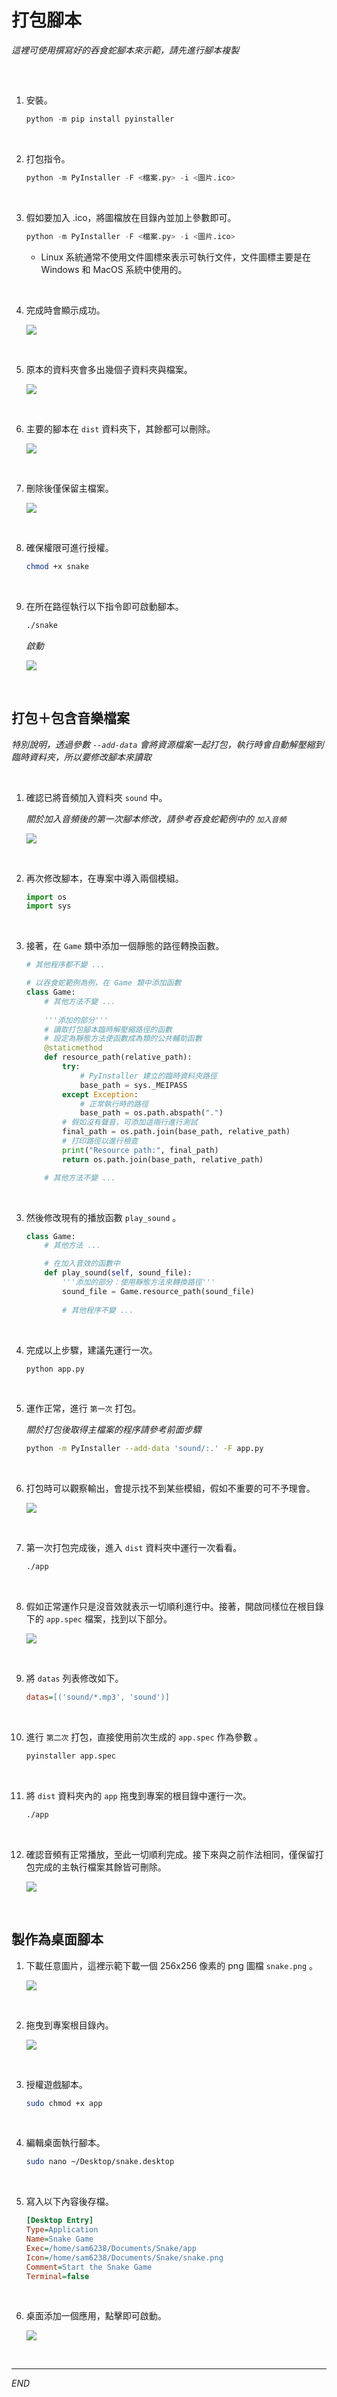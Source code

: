 # 打包腳本

_這裡可使用撰寫好的吞食蛇腳本來示範，請先進行腳本複製_

<br>

##
1. 安裝。

    ```python
    python -m pip install pyinstaller
    ```

<br>

2. 打包指令。 

    ```python
    python -m PyInstaller -F <檔案.py> -i <圖片.ico>
    ```

<br>

3. 假如要加入 .ico，將圖檔放在目錄內並加上參數即可。

    ```python
    python -m PyInstaller -F <檔案.py> -i <圖片.ico>
    ```
    - Linux 系統通常不使用文件圖標來表示可執行文件，文件圖標主要是在Windows 和 MacOS 系統中使用的。


<br>

4. 完成時會顯示成功。

    ![](images/img_15.png)

<br>

5. 原本的資料夾會多出幾個子資料夾與檔案。

    ![](images/img_16.png)

<br>

6. 主要的腳本在 `dist` 資料夾下，其餘都可以刪除。

    ![](images/img_17.png)

<br>

7. 刪除後僅保留主檔案。

    ![](images/img_18.png)

<br>

8. 確保權限可進行授權。

    ```bash
    chmod +x snake
    ```

<br>

9. 在所在路徑執行以下指令即可啟動腳本。

    ```bash
    ./snake
    ```

    _啟動_
    
    ![](images/img_19.png)


<br>

## 打包＋包含音樂檔案

_特別說明，透過參數 `--add-data` 會將資源檔案一起打包，執行時會自動解壓縮到臨時資料夾，所以要修改腳本來讀取_

<br>

1. 確認已將音頻加入資料夾 `sound` 中。

    _關於加入音頻後的第一次腳本修改，請參考吞食蛇範例中的 `加入音頻`_

    ![](images/img_21.png)

<br>

2. 再次修改腳本，在專案中導入兩個模組。

    ```python
    import os
    import sys
    ```

<br>

3. 接著，在 `Game` 類中添加一個靜態的路徑轉換函數。
    
    ```python
    # 其他程序都不變 ...

    # 以吞食蛇範例為例，在 Game 類中添加函數
    class Game:
        # 其他方法不變 ...
        
        '''添加的部分'''
        # 讀取打包腳本臨時解壓縮路徑的函數
        # 設定為靜態方法使函數成為類的公共輔助函數
        @staticmethod
        def resource_path(relative_path):
            try:
                # PyInstaller 建立的臨時資料夾路徑
                base_path = sys._MEIPASS
            except Exception:
                # 正常執行時的路徑
                base_path = os.path.abspath(".")
            # 假如沒有聲音，可添加這兩行進行測試
            final_path = os.path.join(base_path, relative_path)
            # 打印路徑以進行檢查
            print("Resource path:", final_path)  
            return os.path.join(base_path, relative_path)

        # 其他方法不變 ...
    ```


<br>

3. 然後修改現有的播放函數 `play_sound` 。

    ```python
    class Game:
        # 其他方法 ...

        # 在加入音效的函數中
        def play_sound(self, sound_file):
            '''添加的部分：使用靜態方法來轉換路徑'''
            sound_file = Game.resource_path(sound_file)
            
            # 其他程序不變 ...
    ```

<br>

4. 完成以上步驟，建議先運行一次。

    ```bash
    python app.py
    ```

<br>

5. 運作正常，進行 `第一次` 打包。
    
    _關於打包後取得主檔案的程序請參考前面步驟_
    
    ```bash
    python -m PyInstaller --add-data 'sound/:.' -F app.py
    ```

<br>

6. 打包時可以觀察輸出，會提示找不到某些模組，假如不重要的可不予理會。

    ![](images/img_22.png)

<br>

7. 第一次打包完成後，進入 `dist` 資料夾中運行一次看看。

    ```bash
    ./app
    ```

<br>

8. 假如正常運作只是沒音效就表示一切順利進行中。接著，開啟同樣位在根目錄下的 `app.spec` 檔案，找到以下部分。

    ![](images/img_24.png)

<br>

9. 將 `datas` 列表修改如下。

    ```ini
    datas=[('sound/*.mp3', 'sound')]
    ```

<br>

10. 進行 `第二次` 打包，直接使用前次生成的 `app.spec` 作為參數 。

    ```bash
    pyinstaller app.spec
    ```

<br>

11. 將 `dist` 資料夾內的 `app` 拖曳到專案的根目錄中運行一次。

    ```bash
    ./app
    ```

<br>

12. 確認音頻有正常播放，至此一切順利完成。接下來與之前作法相同，僅保留打包完成的主執行檔案其餘皆可刪除。

    ![](images/img_23.png)

<br>

## 製作為桌面腳本

1. 下載任意圖片，這裡示範下載一個 256x256 像素的 png 圖檔 `snake.png` 。

    ![](images/img_25.png)


<br>

2. 拖曳到專案根目錄內。

    ![](images/img_26.png)

<br>

3. 授權遊戲腳本。

    ```bash
    sudo chmod +x app
    ```

<br>

4. 編輯桌面執行腳本。

    ```bash
    sudo nano ~/Desktop/snake.desktop
    ```

<br>

5. 寫入以下內容後存檔。

    ```ini
    [Desktop Entry]
    Type=Application
    Name=Snake Game
    Exec=/home/sam6238/Documents/Snake/app
    Icon=/home/sam6238/Documents/Snake/snake.png
    Comment=Start the Snake Game
    Terminal=false
    ```

<br>

6. 桌面添加一個應用，點擊即可啟動。

    ![](images/img_27.png)

<br>

___

_END_
